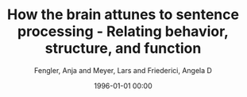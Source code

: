 ---
layout: post
title: How the brain attunes to sentence processing - Relating behavior, structure, and function

date: 1996-01-01 00:00
author: Fengler, Anja and Meyer, Lars and Friederici, Angela D
tags: ["brain development","functional selectivity","language network","sentence processing","verbal working memory"]
journal: NeuroImage

link: https://doi.org/10.1016/j.neuroimage.2016.01.012

year: 2016
---